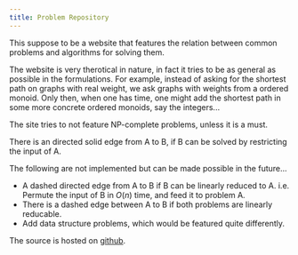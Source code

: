 ```yaml
---
title: Problem Repository
---
```


This suppose to be a website that features the relation between common problems and algorithms for solving them.

The website is very therotical in nature, in fact it tries to be as general as possible in the formulations. For example, instead of asking for the shortest path on graphs with real weight, we ask graphs with weights from a ordered monoid. Only then, when one has time, one might add the shortest path in some more concrete ordered monoids, say the integers...

The site tries to not feature NP-complete problems, unless it is a must.

There is an directed solid edge from A to B, if B can be solved by restricting the input of A.

The following are not implemented but can be made possible in the future...
- A dashed directed edge from A to B if B can be linearly reduced to A. i.e. Permute the input of B in $O(n)$ time, and feed it to problem A. 
- There is a dashed edge between A to B if both problems are linearly reducable. 
- Add data structure problems, which would be featured quite differently. 

The source is hosted on [github](https://github.com/Mgccl/problems).